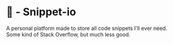# 🦾 - Snippet-io

A personal platform made to store all code snippets I'll ever need.<br>
Some kind of Stack Overflow, but much less good.
